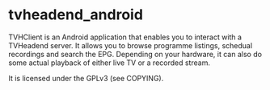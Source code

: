 # tvheadend_android
TVHClient is an Android application that enables you to interact with a
TVHeadend server. It allows you to browse programme listings, schedual
recordings and search the EPG. Depending on your hardware, it can also
do some actual playback of either live TV or a recorded stream. 

It is licensed under the GPLv3 (see COPYING).
